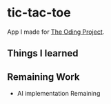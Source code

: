 # tic-tac-toe
App I made for [The Oding Project](https://www.theodinproject.com/lessons/node-path-javascript-tic-tac-toe).

## Things I learned 


## Remaining Work
- AI implementation Remaining
